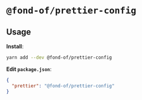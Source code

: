 # `@fond-of/prettier-config`

## Usage

**Install**:

```bash
yarn add --dev @fond-of/prettier-config
```

**Edit `package.json`**:

```json
{
  "prettier": "@fond-of/prettier-config"
}
```
